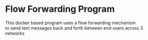 # Flow Forwarding Program
This docker based program uses a flow forwarding mechanism  
to send text messages back and forth between end users across 3 networks
